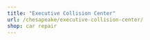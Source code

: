 ```yaml
---
title: "Executive Collision Center"
url: /chesapeake/executive-collision-center/
shop: car repair
---
```

